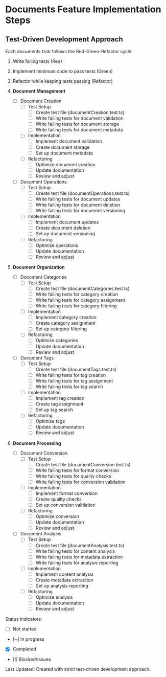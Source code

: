 # Documents Feature Implementation Steps

## Test-Driven Development Approach
Each documents task follows the Red-Green-Refactor cycle:
1. Write failing tests (Red)
2. Implement minimum code to pass tests (Green)
3. Refactor while keeping tests passing (Refactor)

1. **Document Management**
   - [ ] Document Creation
     - [ ] Test Setup
       - [ ] Create test file (documentCreation.test.ts)
       - [ ] Write failing tests for document validation
       - [ ] Write failing tests for document storage
       - [ ] Write failing tests for document metadata
     - [ ] Implementation
       - [ ] Implement document validation
       - [ ] Create document storage
       - [ ] Set up document metadata
     - [ ] Refactoring
       - [ ] Optimize document creation
       - [ ] Update documentation
       - [ ] Review and adjust

   - [ ] Document Operations
     - [ ] Test Setup
       - [ ] Create test file (documentOperations.test.ts)
       - [ ] Write failing tests for document updates
       - [ ] Write failing tests for document deletion
       - [ ] Write failing tests for document versioning
     - [ ] Implementation
       - [ ] Implement document updates
       - [ ] Create document deletion
       - [ ] Set up document versioning
     - [ ] Refactoring
       - [ ] Optimize operations
       - [ ] Update documentation
       - [ ] Review and adjust

2. **Document Organization**
   - [ ] Document Categories
     - [ ] Test Setup
       - [ ] Create test file (documentCategories.test.ts)
       - [ ] Write failing tests for category creation
       - [ ] Write failing tests for category assignment
       - [ ] Write failing tests for category filtering
     - [ ] Implementation
       - [ ] Implement category creation
       - [ ] Create category assignment
       - [ ] Set up category filtering
     - [ ] Refactoring
       - [ ] Optimize categories
       - [ ] Update documentation
       - [ ] Review and adjust

   - [ ] Document Tags
     - [ ] Test Setup
       - [ ] Create test file (documentTags.test.ts)
       - [ ] Write failing tests for tag creation
       - [ ] Write failing tests for tag assignment
       - [ ] Write failing tests for tag search
     - [ ] Implementation
       - [ ] Implement tag creation
       - [ ] Create tag assignment
       - [ ] Set up tag search
     - [ ] Refactoring
       - [ ] Optimize tags
       - [ ] Update documentation
       - [ ] Review and adjust

3. **Document Processing**
   - [ ] Document Conversion
     - [ ] Test Setup
       - [ ] Create test file (documentConversion.test.ts)
       - [ ] Write failing tests for format conversion
       - [ ] Write failing tests for quality checks
       - [ ] Write failing tests for conversion validation
     - [ ] Implementation
       - [ ] Implement format conversion
       - [ ] Create quality checks
       - [ ] Set up conversion validation
     - [ ] Refactoring
       - [ ] Optimize conversion
       - [ ] Update documentation
       - [ ] Review and adjust

   - [ ] Document Analysis
     - [ ] Test Setup
       - [ ] Create test file (documentAnalysis.test.ts)
       - [ ] Write failing tests for content analysis
       - [ ] Write failing tests for metadata extraction
       - [ ] Write failing tests for analysis reporting
     - [ ] Implementation
       - [ ] Implement content analysis
       - [ ] Create metadata extraction
       - [ ] Set up analysis reporting
     - [ ] Refactoring
       - [ ] Optimize analysis
       - [ ] Update documentation
       - [ ] Review and adjust

Status Indicators:
- [ ] Not started
- [~] In progress
- [x] Completed
- [!] Blocked/Issues

Last Updated: Created with strict test-driven development approach. 